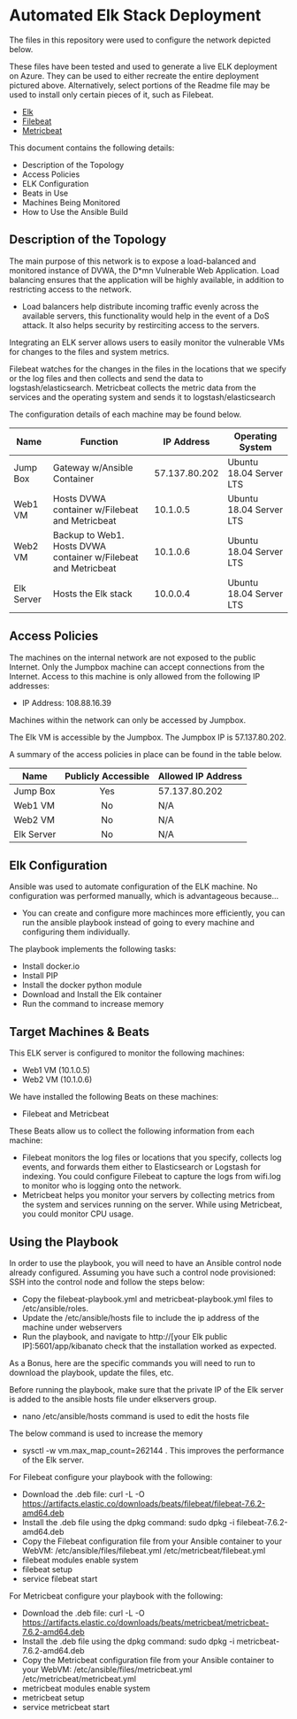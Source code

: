# Automated Elk Stack Deployment

The files in this repository were used to configure the network depicted below.

These files have been tested and used to generate a live ELK deployment on Azure. They can be used to either recreate the entire deployment pictured above. Alternatively, select portions of the Readme file may be used to install only certain pieces of it, such as Filebeat.

* [Elk](../blob/master/ansible/Elk_yml.txt)
* [Filebeat](../blob/master/ansible/Filebeat_install_yml.txt)
* [Metricbeat](../blob/master/ansible/Metricbeat_install_yml.txt)

This document contains the following details:

* Description of the Topology
* Access Policies
* ELK Configuration
* Beats in Use
* Machines Being Monitored
* How to Use the Ansible Build


## Description of the Topology

The main purpose of this network is to expose a load-balanced and monitored instance of DVWA, the D*mn Vulnerable Web Application.
Load balancing ensures that the application will be highly available, in addition to restricting access to the network.

* Load balancers help distribute incoming traffic evenly across the available servers, this functionality would help in the event of a DoS attack. It also helps security by restirciting access to the servers.

Integrating an ELK server allows users to easily monitor the vulnerable VMs for changes to the files and system metrics.

Filebeat watches for the changes in the files in the locations that we specify or the log files and then collects and send the data to logstash/elasticsearch.
Metricbeat collects the metric data from the services and the operating system and sends it to logstash/elasticsearch

The configuration details of each machine may be found below.

| Name       | Function                                                       | IP Address    | Operating System        |
|------------|----------------------------------------------------------------|---------------|-------------------------|
| Jump Box   | Gateway w/Ansible Container                                    | 57.137.80.202 | Ubuntu 18.04 Server LTS |
| Web1 VM    | Hosts DVWA container w/Filebeat and Metricbeat                 | 10.1.0.5      | Ubuntu 18.04 Server LTS |
| Web2 VM    | Backup to Web1. Hosts DVWA container w/Filebeat and Metricbeat | 10.1.0.6      | Ubuntu 18.04 Server LTS |
| Elk Server | Hosts the Elk stack                                            | 10.0.0.4      | Ubuntu 18.04 Server LTS |

## Access Policies

The machines on the internal network are not exposed to the public Internet.
Only the Jumpbox machine can accept connections from the Internet. Access to this machine is only allowed from the following IP addresses:

* IP Address: 108.88.16.39

Machines within the network can only be accessed by Jumpbox.

The Elk VM is accessible by the Jumpbox. The Jumpbox IP is 57.137.80.202.

A summary of the access policies in place can be found in the table below.


| Name       | Publicly Accessible  | Allowed IP Address |
|------------|:--------------------:|--------------------|
| Jump Box   |          Yes         | 57.137.80.202      |
| Web1 VM    |          No          |         N/A        |
| Web2 VM    |          No          |         N/A        |
| Elk Server |          No          |         N/A        |


## Elk Configuration

Ansible was used to automate configuration of the ELK machine. No configuration was performed manually, which is advantageous because...

* You can create and configure more machinces more efficiently, you can run the ansible playbook instead of going to every machine and configuring them individually.

The playbook implements the following tasks:

* Install docker.io
* Install PIP
* Install the docker python module
* Download and Install the Elk container
* Run the command to increase memory

## Target Machines & Beats

This ELK server is configured to monitor the following machines:

* Web1 VM (10.1.0.5)
* Web2 VM (10.1.0.6)

We have installed the following Beats on these machines:

* Filebeat and Metricbeat

These Beats allow us to collect the following information from each machine:

* Filebeat monitors the log files or locations that you specify, collects log events, and forwards them either to Elasticsearch or Logstash for indexing. You could configure Filebeat to capture the logs from wifi.log to monitor who is logging onto the network.
* Metricbeat helps you monitor your servers by collecting metrics from the system and services running on the server. While using Metricbeat, you could monitor CPU usage.

## Using the Playbook

In order to use the playbook, you will need to have an Ansible control node already configured. Assuming you have such a control node provisioned:
SSH into the control node and follow the steps below:

* Copy the filebeat-playbook.yml and metricbeat-playbook.yml files to /etc/ansible/roles.
* Update the /etc/ansible/hosts file to include the ip address of the machine under webservers
* Run the playbook, and navigate to http://[your Elk public IP]:5601/app/kibanato check that the installation worked as expected.

As a Bonus, here are the specific commands you will need to run to download the playbook, update the files, etc.

Before running the playbook, make sure that the private IP of the Elk server is added to the ansible hosts file under elkservers group.
* nano /etc/ansible/hosts command is used to edit the hosts file

The below command is used to increase the memory
* sysctl -w vm.max_map_count=262144 . This improves the performance of the Elk server.

For Filebeat configure your playbook with the following: 
* Download the .deb file: curl -L -O https://artifacts.elastic.co/downloads/beats/filebeat/filebeat-7.6.2-amd64.deb
* Install the .deb file using the dpkg command: sudo dpkg -i filebeat-7.6.2-amd64.deb
* Copy the Filebeat configuration file from your Ansible container to your WebVM: /etc/ansible/files/filebeat.yml /etc/metricbeat/filebeat.yml
* filebeat modules enable system
* filebeat setup
* service filebeat start

For Metricbeat configure your playbook with the following: 
* Download the .deb file: curl -L -O https://artifacts.elastic.co/downloads/beats/metricbeat/metricbeat-7.6.2-amd64.deb
* Install the .deb file using the dpkg command: sudo dpkg -i metricbeat-7.6.2-amd64.deb
* Copy the Metricbeat configuration file from your Ansible container to your WebVM: /etc/ansible/files/metricbeat.yml /etc/metricbeat/metricbeat.yml
* metricbeat modules enable system
* metricbeat setup
* service metricbeat start
